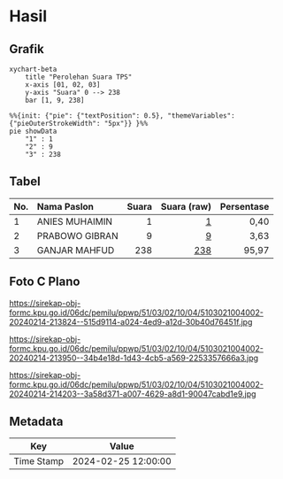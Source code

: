 # Hasil

## Grafik

```mermaid
xychart-beta
    title "Perolehan Suara TPS"
    x-axis [01, 02, 03]
    y-axis "Suara" 0 --> 238
    bar [1, 9, 238]
```

```mermaid
%%{init: {"pie": {"textPosition": 0.5}, "themeVariables": {"pieOuterStrokeWidth": "5px"}} }%%
pie showData
    "1" : 1
    "2" : 9
    "3" : 238
```

## Tabel

| No. | Nama Paslon    | Suara | Suara (raw) | Persentase |
|:--- |:-------------- | -----:| -----------:| ----------:|
| 1   | ANIES MUHAIMIN | 1     | [1][p-1]    | 0,40       |
| 2   | PRABOWO GIBRAN | 9     | [9][p-2]    | 3,63       |
| 3   | GANJAR MAHFUD  | 238   | [238][p-3]  | 95,97      |


[p-1]: https://github.com/gigit-pemilu/pemilu-2024-51-bali/blob/main/pilpres/hitung-suara/sub/51-bali/sub/03-badung/sub/02-mengwi/sub/1004-kapal/sub/002-tps/sub/paslon-1.txt
[p-2]: https://github.com/gigit-pemilu/pemilu-2024-51-bali/blob/main/pilpres/hitung-suara/sub/51-bali/sub/03-badung/sub/02-mengwi/sub/1004-kapal/sub/002-tps/sub/paslon-2.txt
[p-3]: https://github.com/gigit-pemilu/pemilu-2024-51-bali/blob/main/pilpres/hitung-suara/sub/51-bali/sub/03-badung/sub/02-mengwi/sub/1004-kapal/sub/002-tps/sub/paslon-3.txt

## Foto C Plano

https://sirekap-obj-formc.kpu.go.id/06dc/pemilu/ppwp/51/03/02/10/04/5103021004002-20240214-213824--515d9114-a024-4ed9-a12d-30b40d76451f.jpg

https://sirekap-obj-formc.kpu.go.id/06dc/pemilu/ppwp/51/03/02/10/04/5103021004002-20240214-213950--34b4e18d-1d43-4cb5-a569-2253357666a3.jpg

https://sirekap-obj-formc.kpu.go.id/06dc/pemilu/ppwp/51/03/02/10/04/5103021004002-20240214-214203--3a58d371-a007-4629-a8d1-90047cabd1e9.jpg


## Metadata

| Key        | Value               |
| ---------- | ------------------- |
| Time Stamp | 2024-02-25 12:00:00 |



